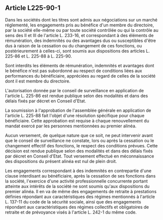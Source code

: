 Article L225-90-1
----
Dans les sociétés dont les titres sont admis aux négociations sur un marché
réglementé, les engagements pris au bénéfice d'un membre du directoire, par la
société elle-même ou par toute société contrôlée ou qui la contrôle au sens des
II et III de l'article L. 233-16, et correspondant à des éléments de
rémunération, des indemnités ou des avantages dus ou susceptibles d'être dus à
raison de la cessation ou du changement de ces fonctions, ou postérieurement à
celles-ci, sont soumis aux dispositions des articles L. 225-86 et L. 225-88 à L.
225-90.

Sont interdits les éléments de rémunération, indemnités et avantages dont le
bénéfice n'est pas subordonné au respect de conditions liées aux performances du
bénéficiaire, appréciées au regard de celles de la société dont il est membre du
directoire.

L'autorisation donnée par le conseil de surveillance en application de l'article
L. 225-86 est rendue publique selon des modalités et dans des délais fixés par
décret en Conseil d'Etat.

La soumission à l'approbation de l'assemblée générale en application de
l'article L. 225-88 fait l'objet d'une résolution spécifique pour chaque
bénéficiaire. Cette approbation est requise à chaque renouvellement du mandat
exercé par les personnes mentionnées au premier alinéa.

Aucun versement, de quelque nature que ce soit, ne peut intervenir avant que le
conseil de surveillance ne constate, lors ou après la cessation ou le changement
effectif des fonctions, le respect des conditions prévues. Cette décision est
rendue publique selon des modalités et dans des délais fixés par décret en
Conseil d'Etat. Tout versement effectué en méconnaissance des dispositions du
présent alinéa est nul de plein droit.

Les engagements correspondant à des indemnités en contrepartie d'une clause
interdisant au bénéficiaire, après la cessation de ses fonctions dans la
société, l'exercice d'une activité professionnelle concurrente portant atteinte
aux intérêts de la société ne sont soumis qu'aux dispositions du premier alinéa.
Il en va de même des engagements de retraite à prestations définies répondant
aux caractéristiques des régimes mentionnés à l'article L. 137-11 du code de la
sécurité sociale, ainsi que des engagements répondant aux caractéristiques des
régimes collectifs et obligatoires de retraite et de prévoyance visés à
l'article L. 242-1 du même code.
